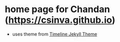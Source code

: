 # home page for Chandan (https://csinva.github.io)

- uses theme from [Timeline Jekyll Theme](http://kirbyt.github.io/timeline-jekyll-theme)